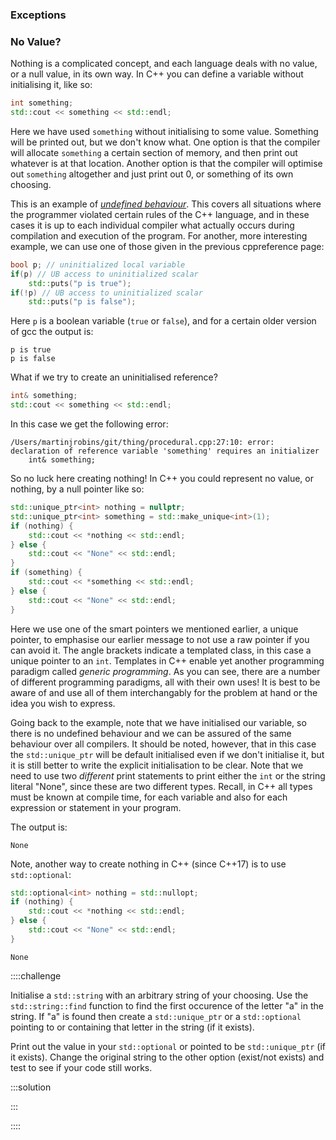 ### Exceptions




### No Value?

Nothing is a complicated concept, and each language deals with no value, or a
null value, in its own way. In C++ you can define a variable without
initialising it, like so:

~~~cpp
int something;
std::cout << something << std::endl;
~~~

Here we have used `something` without initialising to some value. Something will
be printed out, but we don't know what. One option is that the compiler will
allocate `something` a certain section of memory, and then print out whatever is
at that location. Another option is that the compiler will optimise out
`something` altogether and just print out 0, or something of its own choosing.

This is an example of [*undefined
behaviour*](https://en.cppreference.com/w/cpp/language/ub). This covers all
situations where the programmer violated certain rules of the C++ language, and
in these cases it is up to each individual compiler what actually occurs during
compilation and execution of the program. For another, more interesting example,
we can use one of those given in the previous cppreference page:

~~~cpp
bool p; // uninitialized local variable
if(p) // UB access to uninitialized scalar
    std::puts("p is true");
if(!p) // UB access to uninitialized scalar
    std::puts("p is false");
~~~

Here `p` is a boolean variable (`true` or `false`), and for a certain older version of gcc the output is:

~~~
p is true
p is false
~~~

What if we try to create an uninitialised reference?

~~~cpp
int& something;
std::cout << something << std::endl;
~~~

In this case we get the following error:

~~~
/Users/martinjrobins/git/thing/procedural.cpp:27:10: error: declaration of reference variable 'something' requires an initializer
    int& something;
~~~

So no luck here creating nothing! In C++ you could represent no value, or nothing, by a null pointer like so:

~~~cpp
std::unique_ptr<int> nothing = nullptr;
std::unique_ptr<int> something = std::make_unique<int>(1);
if (nothing) {
    std::cout << *nothing << std::endl;
} else {
    std::cout << "None" << std::endl;
}
if (something) {
    std::cout << *something << std::endl;
} else {
    std::cout << "None" << std::endl;
}
~~~

Here we use one of the smart pointers we mentioned earlier, a unique pointer, to
emphasise our earlier message to not use a raw pointer if you can avoid it. The
angle brackets indicate a templated class, in this case a unique pointer to an
`int`. Templates in C++ enable yet another programming paradigm called
*generic programming*. As you can see, there are a number of different
programming paradigms, all with their own uses! It is best to be aware of and
use all of them interchangably for the problem at hand or the idea you wish to
express. 

Going back to the example, note that we have initialised our variable, so there
is no undefined behaviour and we can be assured of the same behaviour over all
compilers. It should be noted, however, that in this case the `std::unique_ptr`
will be default initialised even if we don't initialise it, but it is still
better to write the explicit initialisation to be clear. Note that we need to
use two *different* print statements to print either the `int` or the string
literal "None", since these are two different types. Recall, in C++ all types
must be known at compile time, for each variable and also for each expression or
statement in your program.

The output is:

~~~
None
~~~

Note, another way to create nothing in C++ (since C++17) is to use `std::optional`:

~~~cpp
std::optional<int> nothing = std::nullopt; 
if (nothing) {
    std::cout << *nothing << std::endl;
} else {
    std::cout << "None" << std::endl;
}
~~~

~~~
None
~~~

::::challenge

Initialise a `std::string` with an arbitrary string of your choosing. Use the
`std::string::find` function to find the first occurence of the letter "a" in
the string. If "a" is found then create a `std::unique_ptr` or a
`std::optional` pointing to or containing that letter in the string (if it exists).

Print out the value in your `std::optional` or pointed to be `std::unique_ptr`
(if it exists). Change the original string to the other option (exist/not exists)
and test to see if your code still works.

:::solution

:::

::::